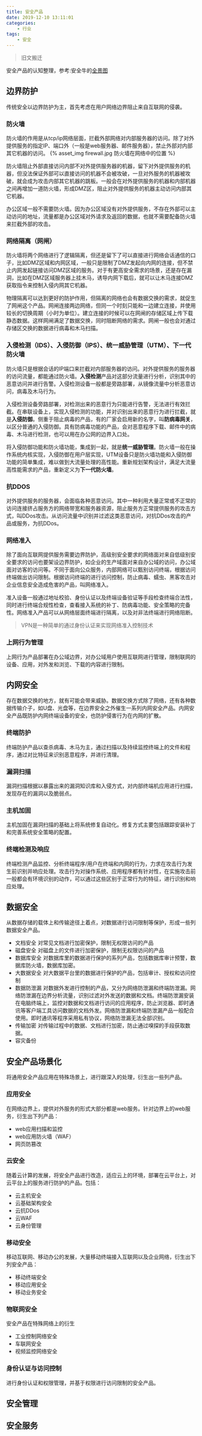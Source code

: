 ```yaml
---
title: 安全产品
date: 2019-12-10 13:11:01
categories: 
    - 行业
tags: 
    - 安全
---
```

> 旧文搬迁

安全产品的认知整理，参考:安全牛的[全景图](http://all.aqniu.com/)

## 边界防护
传统安全以边界防护为主，首先考虑在用户网络边界阻止来自互联网的侵袭。
<!-- more -->
### 防火墙
防火墙的作用是从tcp/ip网络层面，拦截外部网络对内部服务器的访问。除了对外提供服务的指定IP、端口外（一般是web服务器、邮件服务器），禁止外部对内部其它机器的访问。 
{% asset_img firewall.jpg 防火墙在网络中的位置 %}  

防火墙阻止外部直接访问内部不对外提供服务器的机器，留下对外提供服务的机器，但没法保证外部可以直接访问的机器不会被攻破，一旦对外服务的机器被攻破，就会成为攻击内部其它机器的跳板。一般会在对外提供服务的机器和内部机器之间再增加一道防火墙，形成DMZ区，阻止对外提供服务的机器主动访问内部其它机器。  

办公区域一般不需要防火墙。因为办公区域没有对外提供服务，不存在外部可以主动访问的地址，流量都是办公区域对外请求及返回的数据，也就不需要配备防火墙来拦截外部的攻击。

### 网络隔离（网闸）
防火墙将两个网络进行了逻辑隔离，但还是留下了可以直接进行网络会话通信的口子，比如DMZ区域和内网区域，一般只是限制了DMZ发起向内网的连接，但不禁止内网发起链接访问DMZ区域的服务。对于有更高安全需求的场景，还是存在漏洞，比如在DMZ区域服务器上挂木马，诱导内网下载后，就可以让木马连接DMZ获取指令来控制入侵内网其它机器。 

物理隔离可以达到更好的防护作用，但隔离的网络也会有数据交换的需求，就促生了网闸这个产品。网闸连接两边网络，但同一个时刻只能和一边建立连接，并使用较长的切换周期（小时为单位）。建立连接的时候可以在网闸的存储区域上传下载静态数据。这样网闸满足了数据交换，同时阻断网络的需求。网闸一般也会对通过存储区交换的数据进行病毒和木马扫描。

### 入侵检测（IDS）、入侵防御（IPS）、统一威胁管理（UTM）、下一代防火墙
防火墙只是根据会话的IP端口来拦截对内部服务器的访问。对外提供服务的服务器的访问流量，都能通过防火墙。**入侵检测**产品对这部分流量进行分析，识别其中的恶意访问并进行告警。入侵检测设备一般都是旁路部署，从镜像流量中分析恶意访问，病毒及木马行为。  

入侵检测设备旁路部署，对检测出来的恶意行为只能进行告警，无法进行有效拦截。在串联设备上，实现入侵检测的功能，并对识别出来的恶意行为进行拦截，就是**入侵防御**。侧重于阻止病毒的产品，有的厂家会启用新的名字，叫**防病毒网关**，以区分普通的入侵防御。具有防病毒功能的产品，会对恶意程序下载、邮件中的病毒、木马进行检测，也可以用在办公网的边界入口处。  

将入侵防御功能和防火墙功能，集成到一起，就是**统一威胁管理**。防火墙一般在操作系统内核实现，入侵防御在用户层实现，UTM设备只是防火墙功能和入侵防御功能的简单集成，难以做到大流量处理的高性能。重新规划架构设计，满足大流量高性能需求的产品，重新定义为**下一代防火墙**。

### 抗DDOS
对外提供服务的服务器，会面临各种恶意访问。其中一种利用大量正常或不正常的访问连接挤占服务方的网络带宽和服务器资源，阻止服务方正常提供服务的攻击方式，叫DDos攻击。从访问流量中识别并过滤这类恶意访问，对抗DDos攻击的产品或服务，为抗DDos。
### 网络准入
除了面向互联网提供服务需要边界防护，高级别安全要求的网络面对来自低级别安全要求的访问也要架设边界防护，如企业的生产域面对来自办公域的访问，办公域面对访客的访问等。不同于面向公众服务，内部网络可以甄别访问终端，根据访问终端做出访问限制。根据访问终端的进行访问控制，防止病毒、蠕虫、黑客攻击对企业信息安全造成危害的产品，叫网络准入。

准入设备一般通过地址校验、身份认证以及终端设备验证等手段检查终端合法性，同时进行终端合规性检查，查看接入系统的补丁、防病毒功能、安全策略的完备性。网络准入产品可以从网络层面终端进行隔离，以及对非法终端进行网络阻断。
> VPN是一种简单的通过身份认证来实现网络准入控制技术
### 上网行为管理
上网行为产品部署在办公域边界，对办公域用户使用互联网进行管理，限制联网的设备、应用，对外发和浏览、下载的内容进行限制。
## 内网安全
存在数据交换的地方，就有可能会带来威胁。数据交换方式除了网络，还有各种数据传输介子，如U盘、光盘等，在边界安全之外催生一系列内网安全产品。内网安全产品既防护内网终端设备的安全，也防护侵害行为在内网的扩散。
### 终端防护
终端防护产品以查杀病毒、木马为主，通过扫描以及持续监控终端上的文件和程序，通过对比特征来识别恶意程序，并进行清理。
### 漏洞扫描
漏洞扫描根据以暴露出来的漏洞知识库和入侵方式，对内部终端机应用进行扫描，发现存在的漏洞以及脆弱点。
### 主机加固
主机加固在漏洞扫描的基础上将系统修复自动化。修复方式主要包括跟踪安装补丁和完善系统安全策略的配置。
### 终端检测及响应
终端检测产品监控、分析终端程序/用户在终端和内网的行为，力求在攻击行为发生前识别并响应处理。攻击行为对操作系统、应用程序都有针对性，在实施攻击前一般都会有环境识别的动作，可以通过这些区别于正常行为的特征，进行识别和响应处理。
## 数据安全
从数据存储的载体上和传输途径上着点，对数据进行访问限制等保护，形成一些列数据安全产品。
* 文档安全 对常见文档进行加密保护，限制无权限访问的产品
* 磁盘安全 对磁盘上的文件进行加密保护，限制无权限访问的产品
* 数据库安全 对数据库里的数据进行保护的系列产品，包括数据库审计预警，数据库防火墙，数据库加密。
* 大数据安全 对大数据平台里的数据进行保护的产品，包括审计、授权和访问控制
* 数据防泄漏 对数据外发进行控制的产品，又分为网络防泄漏和终端防泄漏。网络防泄漏在边界分析流量，识别过滤对外发送的数据和文档。终端防泄漏安装在电脑终端上，监控对数据和文档进行访问的应用程序，防止浏览器、即时通讯等客户端工具访问数据的文档外发。网络防泄漏和终端防泄漏产品一般配合使用。即时通讯等程序采用私有协议，网络防泄漏无法全部识别。
* 传输加密 对传输过程中的数据、文档进行加密，防止通过嗅探的手段获取数据。
* 容灾备份

## 安全产品场景化
将通用安全产品应用在特殊场景上，进行跟深入的处理，衍生出一些列产品。
### 应用安全
在网络边界上，提供对外服务的形式大部分都是web服务。针对边界上的web服务，衍生出下列产品：
* web应用扫描和监控
* web应用防火墙（WAF）
* 网页防篡改
### 云安全
随着云计算的发展，将安全产品进行改造，适应云上的环境，部署在云平台上，对云平台上的服务进行防护的产品。包括：
* 云主机安全
* 云基础架构安全
* 云抗DDos
* 云WAF
* 云身份管理
### 移动安全
移动互联网、移动办公的发展，大量移动终端接入互联网以及企业网络，衍生出下列安全产品：
* 移动终端安全
* 移动应用安全
* 移动业务安全
### 物联网安全
安全产品在特殊网络上的衍生
* 工业控制网络安全
* 车联网安全
* 视频监控网络安全
### 身份认证与访问控制
进行身份认证和权限管理，并基于权限进行访问限制的安全产品。

## 安全管理
## 安全服务